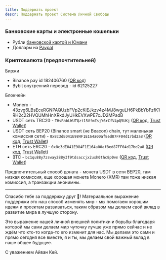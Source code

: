 ```yaml
---
title: Поддержать проект
descr: Поддержать проект Система Личной Свободы
---
```


### Банковские карты и электронные кошельки

- Рубли [банковской картой и Юмани](https://yoomoney.ru/to/4100118416930245)
- Доллары на [Paypal](https://paypal.me/plibereco)

### Криптовалюта (предпочтительней)

Биржи

- Binance pay id 182406760 ([QR код](//images/crypto/donate_qr_binance.jpg))
- Bybit внутренний перевод - id 62125227

Блокчейн

- Monero - 43zvg6LBsEceRGNPAQUzbFVp2cKiEJkzv4z4MJ8wguLH6PkBbYbFzfK1RH2c22HVQUMhHnXRkdJyUHkEVXwPE7cJD2MPadB
- USDT сеть TRC20 - `THsRhbLWUTQzt15VfmZsjY6rCfV4pQ5UKj` ([QR код](//images/crypto/donate_qr_usdt_trc20.jpg), [Trust Wallet](https://link.trustwallet.com/send?coin=195&address=THsRhbLWUTQzt15VfmZsjY6rCfV4pQ5UKj&token_id=TR7NHqjeKQxGTCi8q8ZY4pL8otSzgjLj6t))
- USDT сеть BEP20 (Binance smart (не Beacon) chain, тут маленькая комиссия сети) - `0x8c3dE041E984F1E164a00af8ed87FF04d17bd2a8` ([QR код](//images/crypto/donate_qr_usdt_bep20.jpg), [Trust Wallet](https://link.trustwallet.com/send?coin=20000714&address=0x8c3dE041E984F1E164a00af8ed87FF04d17bd2a8&token_id=0x55d398326f99059fF775485246999027B3197955))
- ETH сеть ERC20 - `0x8c3dE041E984F1E164a00af8ed87FF04d17bd2a8` ([QR код](//images/crypto/donate_qr_eth_erc20.jpg), [Trust Wallet](https://link.trustwallet.com/send?coin=60&address=0x8c3dE041E984F1E164a00af8ed87FF04d17bd2a8))
- BTC - `bc1qu88y7zsway288y3f9tdsaccjx2uxh0thc8p0vn` ([QR код](//images/crypto/donate_qr_btc.jpg), [Trust Wallet](https://link.trustwallet.com/send?coin=0&address=bc1qu88y7zsway288y3f9tdsaccjx2uxh0thc8p0vn))

Предпочтительный способ доната - монета USDT в сети BEP20, там низкая комиссия, еще хорошая монета Monero (XMR) там тоже низкая комиссия, а транзакции анонимны.

---

Спасибо тебе за поддержку друг 🤝! Материальное выражение поддержки это наш способ
изменять мир - мы помогаем хорошим идеям и проектам развиваться, таким образом
мы делаем свой вклад в развитие мира в лучшую сторону.

Это выражение нашей личной внешней политики и борьбы благодаря которой мы сами
делаем мир чуточку лучше уже прямо сейчас и не ждём что кто-то когда-то
его изменит для нас. Мы делаем это сами и прямо сегодня все вместе, я и ты,
мы делаем свой важный вклад в наше общее будущее.

С уважением Айван Кей.

